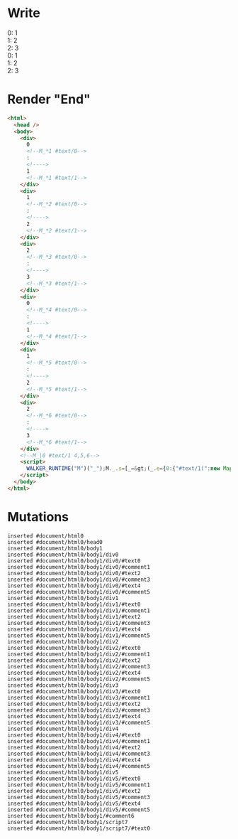 # Write
  <div>0<!--M_*1 #text/0-->: <!>1<!--M_*1 #text/1--></div><div>1<!--M_*2 #text/0-->: <!>2<!--M_*2 #text/1--></div><div>2<!--M_*3 #text/0-->: <!>3<!--M_*3 #text/1--></div><div>0<!--M_*4 #text/0-->: <!>1<!--M_*4 #text/1--></div><div>1<!--M_*5 #text/0-->: <!>2<!--M_*5 #text/1--></div><div>2<!--M_*6 #text/0-->: <!>3<!--M_*6 #text/1--></div><!--M_|0 #text/1 4,5,6--><script>WALKER_RUNTIME("M")("_");M._.s=[_=>(_.e={0:{"#text/1(":new Map(_.a=[[0,_.b={}],[1,_.c={}],[2,_.d={}]])},4:_.b,5:_.c,6:_.d})];M._.d=1</script>


# Render "End"
```html
<html>
  <head />
  <body>
    <div>
      0
      <!--M_*1 #text/0-->
      : 
      <!---->
      1
      <!--M_*1 #text/1-->
    </div>
    <div>
      1
      <!--M_*2 #text/0-->
      : 
      <!---->
      2
      <!--M_*2 #text/1-->
    </div>
    <div>
      2
      <!--M_*3 #text/0-->
      : 
      <!---->
      3
      <!--M_*3 #text/1-->
    </div>
    <div>
      0
      <!--M_*4 #text/0-->
      : 
      <!---->
      1
      <!--M_*4 #text/1-->
    </div>
    <div>
      1
      <!--M_*5 #text/0-->
      : 
      <!---->
      2
      <!--M_*5 #text/1-->
    </div>
    <div>
      2
      <!--M_*6 #text/0-->
      : 
      <!---->
      3
      <!--M_*6 #text/1-->
    </div>
    <!--M_|0 #text/1 4,5,6-->
    <script>
      WALKER_RUNTIME("M")("_");M._.s=[_=&gt;(_.e={0:{"#text/1(":new Map(_.a=[[0,_.b={}],[1,_.c={}],[2,_.d={}]])},4:_.b,5:_.c,6:_.d})];M._.d=1
    </script>
  </body>
</html>
```

# Mutations
```
inserted #document/html0
inserted #document/html0/head0
inserted #document/html0/body1
inserted #document/html0/body1/div0
inserted #document/html0/body1/div0/#text0
inserted #document/html0/body1/div0/#comment1
inserted #document/html0/body1/div0/#text2
inserted #document/html0/body1/div0/#comment3
inserted #document/html0/body1/div0/#text4
inserted #document/html0/body1/div0/#comment5
inserted #document/html0/body1/div1
inserted #document/html0/body1/div1/#text0
inserted #document/html0/body1/div1/#comment1
inserted #document/html0/body1/div1/#text2
inserted #document/html0/body1/div1/#comment3
inserted #document/html0/body1/div1/#text4
inserted #document/html0/body1/div1/#comment5
inserted #document/html0/body1/div2
inserted #document/html0/body1/div2/#text0
inserted #document/html0/body1/div2/#comment1
inserted #document/html0/body1/div2/#text2
inserted #document/html0/body1/div2/#comment3
inserted #document/html0/body1/div2/#text4
inserted #document/html0/body1/div2/#comment5
inserted #document/html0/body1/div3
inserted #document/html0/body1/div3/#text0
inserted #document/html0/body1/div3/#comment1
inserted #document/html0/body1/div3/#text2
inserted #document/html0/body1/div3/#comment3
inserted #document/html0/body1/div3/#text4
inserted #document/html0/body1/div3/#comment5
inserted #document/html0/body1/div4
inserted #document/html0/body1/div4/#text0
inserted #document/html0/body1/div4/#comment1
inserted #document/html0/body1/div4/#text2
inserted #document/html0/body1/div4/#comment3
inserted #document/html0/body1/div4/#text4
inserted #document/html0/body1/div4/#comment5
inserted #document/html0/body1/div5
inserted #document/html0/body1/div5/#text0
inserted #document/html0/body1/div5/#comment1
inserted #document/html0/body1/div5/#text2
inserted #document/html0/body1/div5/#comment3
inserted #document/html0/body1/div5/#text4
inserted #document/html0/body1/div5/#comment5
inserted #document/html0/body1/#comment6
inserted #document/html0/body1/script7
inserted #document/html0/body1/script7/#text0
```
